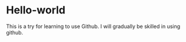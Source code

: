 # Hello-world
This is a try for learning to use Github.
I will gradually be skilled in using github.
